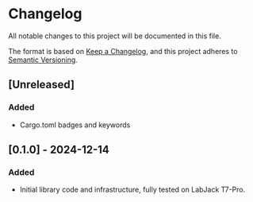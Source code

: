 # Changelog
All notable changes to this project will be documented in this file.

The format is based on [Keep a Changelog](https://keepachangelog.com/en/1.1.0/),
and this project adheres to [Semantic Versioning](https://semver.org/spec/v2.0.0.html).

## [Unreleased]

### Added

- Cargo.toml badges and keywords


## [0.1.0] - 2024-12-14

### Added

- Initial library code and infrastructure, fully tested on LabJack T7-Pro.